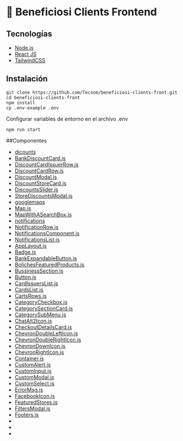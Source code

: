 # 🚀 Beneficiosi Clients Frontend
## Tecnologías
* [Node.js](#item1)
* [React JS](#item2)
* [TailwindCSS](#item3)
## Instalación
```
git clone https://github.com/Tecsoe/beneficiosi-clients-front.git
cd beneficiosi-clients-front
npm install
cp .env-example .env
```
Configurar variables de entorno en el archivo .env
```
npm run start
```
##Componentes
* [dicounts](#item4)
* [BankDiscountCard.js](#item5)
* [DiscountCardIssuerRow.js](#item6)
* [DiscountCardRow.js](#item7)
* [DiscountModal.js](#item8)
* [DiscountStoreCard.js](#item9)
* [DiscountsSlider.js](#item10)
* [StoreDiscountsModal.js](#item11)
* [googlemaps](#item12)
* [Map.js](#item13)
* [MapWithASearchBox.js](#item14)
* [notifications](#item15)
* [NotificationRow.js](#item16)
* [NotificationsComponent.js](#item17)
* [NotificationsList.js](#item18)
* [AppLayout.js](#item19)
* [Badge.js](#item20)
* [BankExpandableButton.js](#item21)
* [BolichesFeaturedProducts.js](#item22)
* [BussinessSection.js](#item23)
* [Button.js](#item24)
* [CardIssuersList.js](#item25)
* [CardsList.js](#item26)
* [CartsRows.js](#item27)
* [CategoryCheckbox.js](#item28)
* [CategorySectionCard.js](#item29)
* [CategorySubMenu.js](#item30)
* [ChatAlt2Icon.js](#item31)
* [CheckoutDetailsCard.js](#item32)
* [ChevronDoubleLeftIcon.js](#item33)
* [ChevronDoubleRightIcon.js](#item34)
* [ChevronDownIcon.js](#item35)
* [ChevronRightIcon.js](#item36)
* [Container.js](#item37)
* [CustomAlert.js](#item38)
* [CustomInput.js](#item39)
* [CustomModal.js](#item40)
* [CustomSelect.js](#item41)
* [ErrorMsg.js](#item42)
* [FacebookIcon.js](#item43)
* [FeaturedStores.js](#item44)
* [FiltersModal.js](#item45)
* [Footers.js](#item46)
* [](#item)
* [](#item)
* [](#item)
